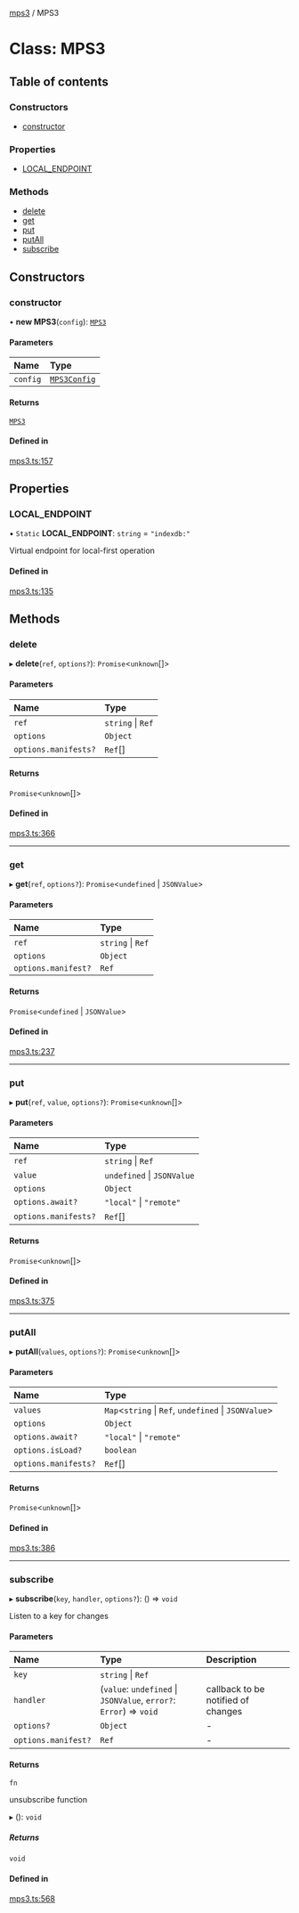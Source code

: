 [mps3](../API.md) / MPS3

# Class: MPS3

## Table of contents

### Constructors

- [constructor](MPS3.md#constructor)

### Properties

- [LOCAL\_ENDPOINT](MPS3.md#local_endpoint)

### Methods

- [delete](MPS3.md#delete)
- [get](MPS3.md#get)
- [put](MPS3.md#put)
- [putAll](MPS3.md#putall)
- [subscribe](MPS3.md#subscribe)

## Constructors

### constructor

• **new MPS3**(`config`): [`MPS3`](MPS3.md)

#### Parameters

| Name | Type |
| :------ | :------ |
| `config` | [`MPS3Config`](../interfaces/MPS3Config.md) |

#### Returns

[`MPS3`](MPS3.md)

#### Defined in

[mps3.ts:157](https://github.com/endpointservices/mps3/blob/f7c84ed/src/mps3.ts#L157)

## Properties

### LOCAL\_ENDPOINT

▪ `Static` **LOCAL\_ENDPOINT**: `string` = `"indexdb:"`

Virtual endpoint for local-first operation

#### Defined in

[mps3.ts:135](https://github.com/endpointservices/mps3/blob/f7c84ed/src/mps3.ts#L135)

## Methods

### delete

▸ **delete**(`ref`, `options?`): `Promise`\<`unknown`[]\>

#### Parameters

| Name | Type |
| :------ | :------ |
| `ref` | `string` \| `Ref` |
| `options` | `Object` |
| `options.manifests?` | `Ref`[] |

#### Returns

`Promise`\<`unknown`[]\>

#### Defined in

[mps3.ts:366](https://github.com/endpointservices/mps3/blob/f7c84ed/src/mps3.ts#L366)

___

### get

▸ **get**(`ref`, `options?`): `Promise`\<`undefined` \| `JSONValue`\>

#### Parameters

| Name | Type |
| :------ | :------ |
| `ref` | `string` \| `Ref` |
| `options` | `Object` |
| `options.manifest?` | `Ref` |

#### Returns

`Promise`\<`undefined` \| `JSONValue`\>

#### Defined in

[mps3.ts:237](https://github.com/endpointservices/mps3/blob/f7c84ed/src/mps3.ts#L237)

___

### put

▸ **put**(`ref`, `value`, `options?`): `Promise`\<`unknown`[]\>

#### Parameters

| Name | Type |
| :------ | :------ |
| `ref` | `string` \| `Ref` |
| `value` | `undefined` \| `JSONValue` |
| `options` | `Object` |
| `options.await?` | ``"local"`` \| ``"remote"`` |
| `options.manifests?` | `Ref`[] |

#### Returns

`Promise`\<`unknown`[]\>

#### Defined in

[mps3.ts:375](https://github.com/endpointservices/mps3/blob/f7c84ed/src/mps3.ts#L375)

___

### putAll

▸ **putAll**(`values`, `options?`): `Promise`\<`unknown`[]\>

#### Parameters

| Name | Type |
| :------ | :------ |
| `values` | `Map`\<`string` \| `Ref`, `undefined` \| `JSONValue`\> |
| `options` | `Object` |
| `options.await?` | ``"local"`` \| ``"remote"`` |
| `options.isLoad?` | `boolean` |
| `options.manifests?` | `Ref`[] |

#### Returns

`Promise`\<`unknown`[]\>

#### Defined in

[mps3.ts:386](https://github.com/endpointservices/mps3/blob/f7c84ed/src/mps3.ts#L386)

___

### subscribe

▸ **subscribe**(`key`, `handler`, `options?`): () => `void`

Listen to a key for changes

#### Parameters

| Name | Type | Description |
| :------ | :------ | :------ |
| `key` | `string` \| `Ref` |  |
| `handler` | (`value`: `undefined` \| `JSONValue`, `error?`: `Error`) => `void` | callback to be notified of changes |
| `options?` | `Object` | - |
| `options.manifest?` | `Ref` | - |

#### Returns

`fn`

unsubscribe function

▸ (): `void`

##### Returns

`void`

#### Defined in

[mps3.ts:568](https://github.com/endpointservices/mps3/blob/f7c84ed/src/mps3.ts#L568)
